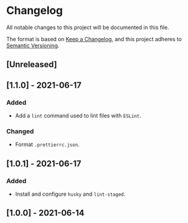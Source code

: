 # Changelog

All notable changes to this project will be documented in this file.

The format is based on [Keep a Changelog](https://keepachangelog.com/en/1.0.0/), and this project adheres to [Semantic Versioning](https://semver.org/spec/v2.0.0.html).

## [Unreleased]

## [1.1.0] - 2021-06-17

### Added

-   Add a `lint` command used to lint files with `ESLint`.

### Changed

-   Format `.prettierrc.json`.

## [1.0.1] - 2021-06-17

### Added

-   Install and configure `husky` and `lint-staged`.

## [1.0.0] - 2021-06-14
